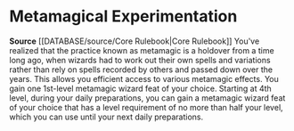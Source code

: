 ﻿---
id: '2'
name: Metamagical Experimentation
rarity: Common
rus_type_level: null
source: '[[DATABASE/source/Core Rulebook|Core Rulebook]]'
trait: null
type: Wizard Arcane Thesis

---
# Metamagical Experimentation

**Source** [[DATABASE/source/Core Rulebook|Core Rulebook]] 
You've realized that the practice known as metamagic is a holdover from a time long ago, when wizards had to work out their own spells and variations rather than rely on spells recorded by others and passed down over the years. This allows you efficient access to various metamagic effects.
You gain one 1st-level metamagic wizard feat of your choice. Starting at 4th level, during your daily preparations, you can gain a metamagic wizard feat of your choice that has a level requirement of no more than half your level, which you can use until your next daily preparations.
